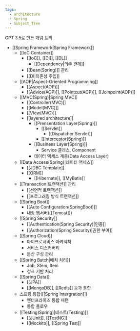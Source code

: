 ```yaml
---
tags:
  - architecture
  - Spring
  - Subject_Tree
---
```

GPT 3.5로 만든 개념 트리

- [[Spring Framework|Spring Framework]]
	- [[IoC Container]]
		- [[IoC]], [[DI]], [[DL]]
			- [[Dependency|의존 관계]]
		- [[Bean(Spring)]] 관리
		- [[DI|의존성 주입]]
	- [[AOP|Aspect-Oriented Programming]]
		- [[Aspect(AOP)]]
		- [[Advice(AOP)]], [[Pointcut(AOP)]], [[Joinpoint(AOP)]]
	- [[MVC(Spring)|Spring MVC]]
		- [[Controller(MVC)]]
		- [[Model(MVC)]]
		- [[VIew(MVC)]]
		- [[layered architecture]]
			- [[Prensentation Layer(Spring)]]
				- [[Servlet]]
					- [[Dispatcher Servlet]]
				- [[Interceptor(Spring)]]
			- [[Business Layer(Spring)]]
				- Service 클래스, Component
			- 데이터 액세스 계층(Data Access Layer)
	- [[Data Access(Spring)|데이터 액세스]]
		- [[JDBC Template]]
		- [[ORM]]
			- [[Hibernate]], [[MyBatis]]
	- [[Transaction|트랜잭션]] 관리
		- [[선언적 트랜잭션]]
		- [[프로그래밍 방식 트랜잭션]]
	- [[Spring Boot]]
		- [[Auto Configuration(SpringBoot)]]
		- 내장 웹서버([[Tomcat]])
	- [[Spring Security]]
		- [[Authentication(Spring Security)|인증]]
		- [[Authorization(Spring Security)|권한 부여]]
	- [[Spring Cloud]]
		- 마이크로서비스 아키텍처
		- 서비스 디스커버리
		- 분산 구성 관리
	- [[Spring Batch|배치 처리]]
		- Job, Stem, Item
		- 청크 기반 처리
	- [[Spring Data]]
		- [[JPA]]
		- [[MongoDB]], [[Redis]] 등과 통합
	- 스프링 통합([[Spring Intergration]])
		- 엔터프라이즈 통합 패턴
		- 통합 플로우
	- [[Testing(Spring)|테스트(Testing)]]
		- [[JUnit]], [[TestNG]]
		- [[Mockito]], [[Spring Test]]